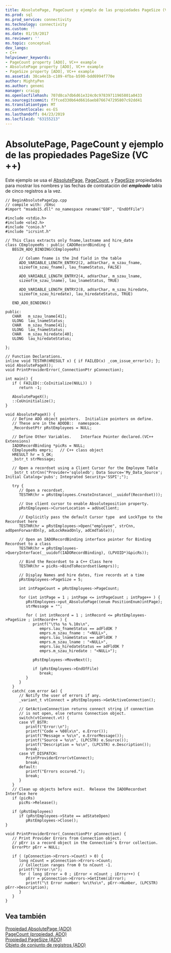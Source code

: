 ```yaml
---
title: AbsolutePage, PageCount y ejemplo de las propiedades PageSize (VC ++) | Microsoft Docs
ms.prod: sql
ms.prod_service: connectivity
ms.technology: connectivity
ms.custom: ''
ms.date: 01/19/2017
ms.reviewer: ''
ms.topic: conceptual
dev_langs:
- C++
helpviewer_keywords:
- PageCount property [ADO], VC++ example
- AbsolutePage property [ADO], VC++ example
- PageSize property [ADO], VC++ example
ms.assetid: 38ca4e1b-c109-4fba-b590-bdd6994f770e
author: MightyPen
ms.author: genemi
manager: craigg
ms.openlocfilehash: 707d8ca7db6d61e324c0c97839711965801a0433
ms.sourcegitcommit: f7fced330b64d6616aeb8766747295807c92dd41
ms.translationtype: MT
ms.contentlocale: es-ES
ms.lasthandoff: 04/23/2019
ms.locfileid: "63155213"
---
```

# <a name="absolutepage-pagecount-and-pagesize-properties-example-vc"></a>AbsolutePage, PageCount y ejemplo de las propiedades PageSize (VC ++)
Este ejemplo se usa el [AbsolutePage](../../../ado/reference/ado-api/absolutepage-property-ado.md), [PageCount](../../../ado/reference/ado-api/pagecount-property-ado.md), y [PageSize](../../../ado/reference/ado-api/pagesize-property-ado.md) propiedades para mostrar los nombres y las fechas de contratación del ***empleado*** tabla de cinco registros a la vez.  
  
```  
// BeginAbsolutePageCpp.cpp  
// compile with: /EHsc  
#import "msado15.dll" no_namespace rename("EOF", "EndOfFile")  
  
#include <stdio.h>  
#include <ole2.h>  
#include "conio.h"  
#include "icrsint.h"  
  
// This Class extracts only fname,lastname and hire_date  
class CEmployeeRs : public CADORecordBinding {  
   BEGIN_ADO_BINDING(CEmployeeRs)  
  
      // Column fname is the 2nd field in the table     
      ADO_VARIABLE_LENGTH_ENTRY2(2, adVarChar, m_szau_fname,   
      sizeof(m_szau_fname), lau_fnameStatus, FALSE)  
  
      ADO_VARIABLE_LENGTH_ENTRY2(4, adVarChar, m_szau_lname,   
      sizeof(m_szau_lname), lau_lnameStatus, TRUE)  
  
      ADO_VARIABLE_LENGTH_ENTRY2(8, adVarChar, m_szau_hiredate,   
      sizeof(m_szau_hiredate), lau_hiredateStatus, TRUE)  
  
   END_ADO_BINDING()  
  
public:  
   CHAR   m_szau_lname[41];  
   ULONG  lau_lnameStatus;  
   CHAR   m_szau_fname[41];  
   ULONG  lau_fnameStatus;  
   CHAR   m_szau_hiredate[40];  
   ULONG  lau_hiredateStatus;  
  
};  
  
// Function Declarations.  
inline void TESTHR(HRESULT x) { if FAILED(x) _com_issue_error(x); };  
void AbsolutePageX();  
void PrintProviderError(_ConnectionPtr pConnection);   
  
int main() {  
   if ( FAILED(::CoInitialize(NULL)) )  
      return -1;  
  
   AbsolutePageX();  
   ::CoUninitialize();  
}  
  
void AbsolutePageX() {  
   // Define ADO object pointers.  Initialize pointers on define.  
   // These are in the ADODB::  namespace.  
   _RecordsetPtr pRstEmployees = NULL;  
  
   // Define Other Variables.    Interface Pointer declared.(VC++ Extensions)  
   IADORecordBinding *picRs = NULL;  
   CEmployeeRs emprs;   // C++ class object   
   HRESULT hr = S_OK;  
   _bstr_t strMessage;  
  
   // Open a recordset using a Client Cursor for the Employee Table  
   _bstr_t strCnn("Provider='sqloledb'; Data Source='My_Data_Source'; Initial Catalog='pubs'; Integrated Security='SSPI';");  
  
   try {  
      // Open a recordset.  
      TESTHR(hr = pRstEmployees.CreateInstance(__uuidof(Recordset)));  
  
      // Use client cursor to enable Absoluteposition property.  
      pRstEmployees->CursorLocation = adUseClient;  
  
      // Explicitly pass the default Cursor type  and LockType to the Recordset here   
      TESTHR(hr = pRstEmployees->Open("employee", strCnn, adOpenForwardOnly, adLockReadOnly, adCmdTable));  
  
      // Open an IADORecordBinding interface pointer for Binding Recordset to a class      
      TESTHR(hr = pRstEmployees->QueryInterface(__uuidof(IADORecordBinding), (LPVOID*)&picRs));  
  
      // Bind the Recordset to a C++ Class here      
      TESTHR(hr = picRs->BindToRecordset(&emprs));  
  
      // Display Names and hire dates, five records at a time  
      pRstEmployees->PageSize = 5;  
  
      int intPageCount = pRstEmployees->PageCount;  
  
      for (int intPage = 1 ; intPage <= intPageCount ; intPage++ ) {  
         pRstEmployees->put_AbsolutePage((enum PositionEnum)intPage);  
         strMessage = "";  
  
         for ( int intRecord = 1 ; intRecord <= pRstEmployees->PageSize ; intRecord++ ) {  
            printf("\t%s %s %.10s\n",   
               emprs.lau_fnameStatus == adFldOK ?   
               emprs.m_szau_fname : "<NULL>",  
               emprs.lau_lnameStatus == adFldOK ?   
               emprs.m_szau_lname : "<NULL>",  
               emprs.lau_hiredateStatus == adFldOK ?   
               emprs.m_szau_hiredate : "<NULL>");  
  
            pRstEmployees->MoveNext();  
  
            if (pRstEmployees->EndOfFile)  
               break;  
         }  
      }  
   }  
   catch(_com_error &e) {  
      // Notify the user of errors if any.  
      _variant_t vtConnect = pRstEmployees->GetActiveConnection();  
  
      // GetActiveConnection returns connect string if connection  
      // is not open, else returns Connection object.  
      switch(vtConnect.vt) {  
      case VT_BSTR:  
         printf("Error:\n");  
         printf("Code = %08lx\n", e.Error());  
         printf("Message = %s\n", e.ErrorMessage());  
         printf("Source = %s\n", (LPCSTR) e.Source());  
         printf("Description = %s\n", (LPCSTR) e.Description());  
         break;  
      case VT_DISPATCH:  
         PrintProviderError(vtConnect);  
         break;  
      default:  
         printf("Errors occured.");  
         break;  
      }  
   }  
   // Clean up objects before exit.  Release the IADORecordset Interface here  
   if (picRs)   
      picRs->Release();  
  
   if (pRstEmployees)  
      if (pRstEmployees->State == adStateOpen)  
         pRstEmployees->Close();  
}  
  
void PrintProviderError(_ConnectionPtr pConnection) {  
   // Print Provider Errors from Connection object.  
   // pErr is a record object in the Connection's Error collection.  
   ErrorPtr pErr = NULL;  
  
   if ( (pConnection->Errors->Count) > 0) {  
      long nCount = pConnection->Errors->Count;  
      // Collection ranges from 0 to nCount -1.  
      printf("Error:\n");  
      for ( long iError = 0 ; iError < nCount ; iError++) {  
         pErr = pConnection->Errors->GetItem(iError);  
         printf("\t Error number: %x\t%s\n", pErr->Number, (LPCSTR) pErr->Description);  
      }  
   }  
}  
```  
  
## <a name="see-also"></a>Vea también  
 [Propiedad AbsolutePage (ADO)](../../../ado/reference/ado-api/absolutepage-property-ado.md)   
 [PageCount (propiedad, ADO)](../../../ado/reference/ado-api/pagecount-property-ado.md)   
 [Propiedad PageSize (ADO)](../../../ado/reference/ado-api/pagesize-property-ado.md)   
 [Objeto de conjunto de registros (ADO)](../../../ado/reference/ado-api/recordset-object-ado.md)
